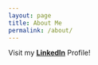 ```yaml
---
layout: page
title: About Me
permalink: /about/
---
```


Visit my **[LinkedIn](https://www.linkedin.com/in/brian-akperi-35809463/)** Profile!

<!--- This website is powered by **[fastpages](https://github.com/fastai/fastpages)** [^1].
[^1]:a blogging platform that natively supports Jupyter notebooks in addition to other formats.
--->

